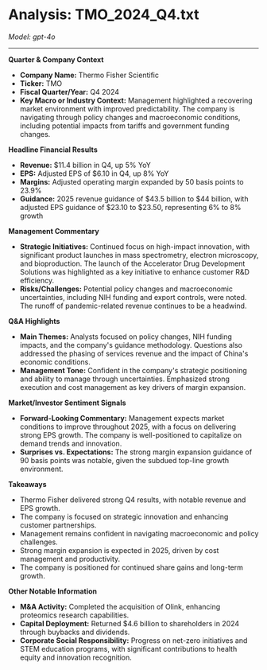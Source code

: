 # Analysis: TMO_2024_Q4.txt

*Model: gpt-4o*

---

**Quarter & Company Context**
- **Company Name:** Thermo Fisher Scientific
- **Ticker:** TMO
- **Fiscal Quarter/Year:** Q4 2024
- **Key Macro or Industry Context:** Management highlighted a recovering market environment with improved predictability. The company is navigating through policy changes and macroeconomic conditions, including potential impacts from tariffs and government funding changes.

**Headline Financial Results**
- **Revenue:** $11.4 billion in Q4, up 5% YoY
- **EPS:** Adjusted EPS of $6.10 in Q4, up 8% YoY
- **Margins:** Adjusted operating margin expanded by 50 basis points to 23.9%
- **Guidance:** 2025 revenue guidance of $43.5 billion to $44 billion, with adjusted EPS guidance of $23.10 to $23.50, representing 6% to 8% growth

**Management Commentary**
- **Strategic Initiatives:** Continued focus on high-impact innovation, with significant product launches in mass spectrometry, electron microscopy, and bioproduction. The launch of the Accelerator Drug Development Solutions was highlighted as a key initiative to enhance customer R&D efficiency.
- **Risks/Challenges:** Potential policy changes and macroeconomic uncertainties, including NIH funding and export controls, were noted. The runoff of pandemic-related revenue continues to be a headwind.

**Q&A Highlights**
- **Main Themes:** Analysts focused on policy changes, NIH funding impacts, and the company's guidance methodology. Questions also addressed the phasing of services revenue and the impact of China's economic conditions.
- **Management Tone:** Confident in the company's strategic positioning and ability to manage through uncertainties. Emphasized strong execution and cost management as key drivers of margin expansion.

**Market/Investor Sentiment Signals**
- **Forward-Looking Commentary:** Management expects market conditions to improve throughout 2025, with a focus on delivering strong EPS growth. The company is well-positioned to capitalize on demand trends and innovation.
- **Surprises vs. Expectations:** The strong margin expansion guidance of 90 basis points was notable, given the subdued top-line growth environment.

**Takeaways**
- Thermo Fisher delivered strong Q4 results, with notable revenue and EPS growth.
- The company is focused on strategic innovation and enhancing customer partnerships.
- Management remains confident in navigating macroeconomic and policy challenges.
- Strong margin expansion is expected in 2025, driven by cost management and productivity.
- The company is positioned for continued share gains and long-term growth.

**Other Notable Information**
- **M&A Activity:** Completed the acquisition of Olink, enhancing proteomics research capabilities.
- **Capital Deployment:** Returned $4.6 billion to shareholders in 2024 through buybacks and dividends.
- **Corporate Social Responsibility:** Progress on net-zero initiatives and STEM education programs, with significant contributions to health equity and innovation recognition.